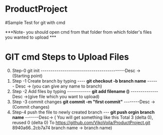 # ProductProject

#Sample Test for git with cmd

***Note- you should open cmd from that folder from which folder's files you wanted to upload ***
# GIT cmd Steps to Upload Files
0. Step-0   git init                                       -------------------------------------------Desc ->  (Starting point)
1. Step -1  Create branch by typing   ----          **git checkout -b branch name**     ------ Desc -> (you can give any name to branch)
2. Step -2  Add files by typing ------------        **git add filename ()**            --------------Desc ->(give file which you want to upload)
3. Step -3 commit changes                           **git commit -m "first commit"**           --------Desc -> (Commit changes)
4. Step-4 push the file to newly created branch --- **git push orgin branch name** -------Desc-> ( You will get something like this Total 3 (delta 0), reused 0 (delta 0)
To https://github.com/VikoVoila/ProductProject.git
   8940a66..2cb7a74  branch name -> branch name)
